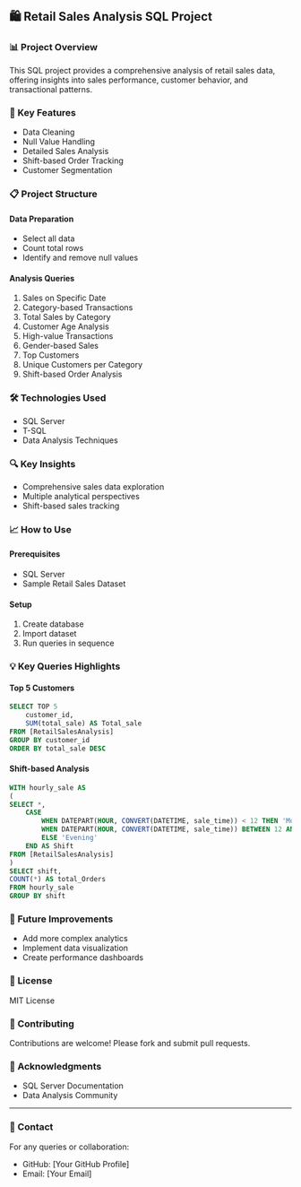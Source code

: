 ## 🛍️ Retail Sales Analysis SQL Project

### 📊 Project Overview
This SQL project provides a comprehensive analysis of retail sales data, offering insights into sales performance, customer behavior, and transactional patterns.

### 🚀 Key Features
- Data Cleaning
- Null Value Handling
- Detailed Sales Analysis
- Shift-based Order Tracking
- Customer Segmentation

### 📋 Project Structure

#### Data Preparation
- Select all data
- Count total rows
- Identify and remove null values

#### Analysis Queries
1. Sales on Specific Date
2. Category-based Transactions
3. Total Sales by Category
4. Customer Age Analysis
5. High-value Transactions
6. Gender-based Sales
7. Top Customers
8. Unique Customers per Category
9. Shift-based Order Analysis

### 🛠️ Technologies Used
- SQL Server
- T-SQL
- Data Analysis Techniques

### 🔍 Key Insights
- Comprehensive sales data exploration
- Multiple analytical perspectives
- Shift-based sales tracking

### 📈 How to Use

#### Prerequisites
- SQL Server
- Sample Retail Sales Dataset

#### Setup
1. Create database
2. Import dataset
3. Run queries in sequence

### 💡 Key Queries Highlights

#### Top 5 Customers
```sql
SELECT TOP 5
    customer_id,
    SUM(total_sale) AS Total_sale 
FROM [RetailSalesAnalysis]
GROUP BY customer_id
ORDER BY total_sale DESC
```

#### Shift-based Analysis
```sql
WITH hourly_sale AS 
(
SELECT *,
    CASE 
        WHEN DATEPART(HOUR, CONVERT(DATETIME, sale_time)) < 12 THEN 'Morning'
        WHEN DATEPART(HOUR, CONVERT(DATETIME, sale_time)) BETWEEN 12 AND 17 THEN 'Afternoon'
        ELSE 'Evening'
    END AS Shift
FROM [RetailSalesAnalysis]
)
SELECT shift,
COUNT(*) AS total_Orders
FROM hourly_sale
GROUP BY shift
```

### 🚧 Future Improvements
- Add more complex analytics
- Implement data visualization
- Create performance dashboards

### 📄 License
MIT License

### 👥 Contributing
Contributions are welcome! Please fork and submit pull requests.

### 🙏 Acknowledgments
- SQL Server Documentation
- Data Analysis Community

---

### 💌 Contact
For any queries or collaboration:
- GitHub: [Your GitHub Profile]
- Email: [Your Email]
